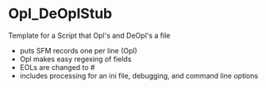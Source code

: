 # Opl_DeOplStub
Template for a Script that Opl's and DeOpl's a file

 * puts SFM records one per line (Opl)
 * Opl makes easy regexing of fields
 * EOLs are changed to #
 *  includes processing for an ini file, debugging, and command line options
